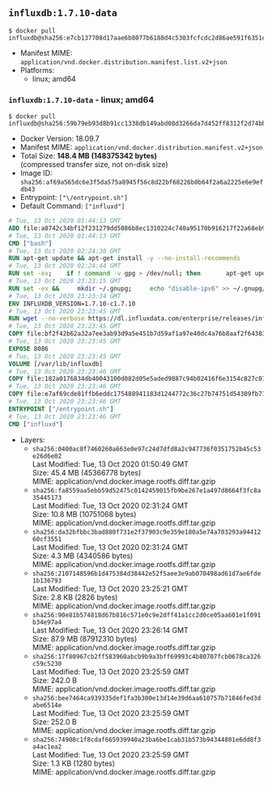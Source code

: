 ## `influxdb:1.7.10-data`

```console
$ docker pull influxdb@sha256:e7cb137708d17aae6b8077b6188d4c5303fcfcdc2d86ae591f6351efedf16326
```

-	Manifest MIME: `application/vnd.docker.distribution.manifest.list.v2+json`
-	Platforms:
	-	linux; amd64

### `influxdb:1.7.10-data` - linux; amd64

```console
$ docker pull influxdb@sha256:59b79eb93d8b91cc1338db149abd08d3266da7d452ff8312f2d74bb51102ca97
```

-	Docker Version: 18.09.7
-	Manifest MIME: `application/vnd.docker.distribution.manifest.v2+json`
-	Total Size: **148.4 MB (148375342 bytes)**  
	(compressed transfer size, not on-disk size)
-	Image ID: `sha256:af69a565dc6e3f5da575a8945f56c8d22bf68226b0b64f2a6a2225e6e9efdb43`
-	Entrypoint: `["\/entrypoint.sh"]`
-	Default Command: `["influxd"]`

```dockerfile
# Tue, 13 Oct 2020 01:44:13 GMT
ADD file:a8742c34bf12f231279dd5086b8ec1310224c740a95170b916217f22a68eb9a7 in / 
# Tue, 13 Oct 2020 01:44:13 GMT
CMD ["bash"]
# Tue, 13 Oct 2020 02:24:38 GMT
RUN apt-get update && apt-get install -y --no-install-recommends 		ca-certificates 		curl 		netbase 		wget 	&& rm -rf /var/lib/apt/lists/*
# Tue, 13 Oct 2020 02:24:44 GMT
RUN set -ex; 	if ! command -v gpg > /dev/null; then 		apt-get update; 		apt-get install -y --no-install-recommends 			gnupg 			dirmngr 		; 		rm -rf /var/lib/apt/lists/*; 	fi
# Tue, 13 Oct 2020 23:23:15 GMT
RUN set -ex &&     mkdir ~/.gnupg;     echo "disable-ipv6" >> ~/.gnupg/dirmngr.conf;     for key in         05CE15085FC09D18E99EFB22684A14CF2582E0C5 ;     do         gpg --keyserver ha.pool.sks-keyservers.net --recv-keys "$key" ||         gpg --keyserver pgp.mit.edu --recv-keys "$key" ||         gpg --keyserver keyserver.pgp.com --recv-keys "$key" ;     done
# Tue, 13 Oct 2020 23:23:34 GMT
ENV INFLUXDB_VERSION=1.7.10-c1.7.10
# Tue, 13 Oct 2020 23:23:45 GMT
RUN wget --no-verbose https://dl.influxdata.com/enterprise/releases/influxdb-data_${INFLUXDB_VERSION}_amd64.deb.asc &&     wget --no-verbose https://dl.influxdata.com/enterprise/releases/influxdb-data_${INFLUXDB_VERSION}_amd64.deb &&     gpg --batch --verify influxdb-data_${INFLUXDB_VERSION}_amd64.deb.asc influxdb-data_${INFLUXDB_VERSION}_amd64.deb &&     dpkg -i influxdb-data_${INFLUXDB_VERSION}_amd64.deb &&     rm -f influxdb-data_${INFLUXDB_VERSION}_amd64.deb*
# Tue, 13 Oct 2020 23:23:45 GMT
COPY file:bf2f42b62a32a7ee3ab93d9a5e451b7d59af1a97e40dc4a76b8aaf2f64383d7a in /etc/influxdb/influxdb.conf 
# Tue, 13 Oct 2020 23:23:45 GMT
EXPOSE 8086
# Tue, 13 Oct 2020 23:23:45 GMT
VOLUME [/var/lib/influxdb]
# Tue, 13 Oct 2020 23:23:46 GMT
COPY file:182a0176834db40043100d082d05e5aded9887c94b02416f6e3154c827c07360 in /entrypoint.sh 
# Tue, 13 Oct 2020 23:23:46 GMT
COPY file:e7af69cde81ffb6eddc175488941183d1244772c36c27b74751d54389fb71701 in /init-influxdb.sh 
# Tue, 13 Oct 2020 23:23:46 GMT
ENTRYPOINT ["/entrypoint.sh"]
# Tue, 13 Oct 2020 23:23:46 GMT
CMD ["influxd"]
```

-	Layers:
	-	`sha256:0400ac8f7460260a663e0e97c24d7dfd8a2c947736f0351752b45c53e26d6e02`  
		Last Modified: Tue, 13 Oct 2020 01:50:49 GMT  
		Size: 45.4 MB (45366778 bytes)  
		MIME: application/vnd.docker.image.rootfs.diff.tar.gzip
	-	`sha256:fa8559aa5ebb59d52475c0142459015fb9be267e1a497d8664f3fc8a35445173`  
		Last Modified: Tue, 13 Oct 2020 02:31:24 GMT  
		Size: 10.8 MB (10751068 bytes)  
		MIME: application/vnd.docker.image.rootfs.diff.tar.gzip
	-	`sha256:da32bfbbc3bad880f731e2f37903c9e359e180a5e74a703293a9441260cf3551`  
		Last Modified: Tue, 13 Oct 2020 02:31:24 GMT  
		Size: 4.3 MB (4340586 bytes)  
		MIME: application/vnd.docker.image.rootfs.diff.tar.gzip
	-	`sha256:2107148596b1d475384d38442e52f5aee3e9ab070498ad61d7ae6fde1b136793`  
		Last Modified: Tue, 13 Oct 2020 23:25:21 GMT  
		Size: 2.8 KB (2826 bytes)  
		MIME: application/vnd.docker.image.rootfs.diff.tar.gzip
	-	`sha256:90e81b574818d67b816c571e0c9e2dff41a1cc2d0ce05aa601e1f091b34e97a4`  
		Last Modified: Tue, 13 Oct 2020 23:26:14 GMT  
		Size: 87.9 MB (87912310 bytes)  
		MIME: application/vnd.docker.image.rootfs.diff.tar.gzip
	-	`sha256:17f80967cb2ff583960abcb9b9a3bff69993c4b80707fcb0678ca326c59c5230`  
		Last Modified: Tue, 13 Oct 2020 23:25:59 GMT  
		Size: 242.0 B  
		MIME: application/vnd.docker.image.rootfs.diff.tar.gzip
	-	`sha256:bee7464ca939335def1fa3b300e13d14e39d6aa610757b71846fed3dabe6514e`  
		Last Modified: Tue, 13 Oct 2020 23:25:59 GMT  
		Size: 252.0 B  
		MIME: application/vnd.docker.image.rootfs.diff.tar.gzip
	-	`sha256:74908c1f8cdaf665939940a23ba6be1cab31b573b94344801e6dd8f3a4ac1ea2`  
		Last Modified: Tue, 13 Oct 2020 23:25:59 GMT  
		Size: 1.3 KB (1280 bytes)  
		MIME: application/vnd.docker.image.rootfs.diff.tar.gzip
